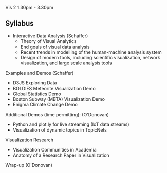 Vis 2 1.30pm - 3.30pm

Syllabus
----------------------------------
- Interactive Data Analysis  (Schaffer)
	- Theory of Visual Analytics
	- End goals of visual data analysis
	- Recent trends in modelling of the human-machine analysis system
	- Design of modern tools, including scientific visualization, network visualization, and large scale analysis tools

Examples and Demos (Schaffer)
- D3JS Exploring Data
- BOLDIES Meteorite Visualization Demo
- Global Statistics Demo
- Boston Subway (MBTA) Visualization Demo
- Enigma Climate Change Demo

Additional Demos (time permitting):  (O'Donovan)
- Python and plot.ly for live streaming (IoT data streams)
- Visualization of dynamic topics in TopicNets

Visualization Research
- Visualization Communities in Academia
- Anatomy of a Research Paper in Visualization


Wrap-up (O'Donovan)
